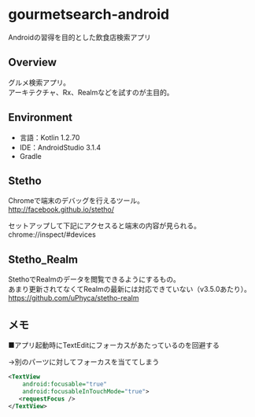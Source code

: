# gourmetsearch-android
Androidの習得を目的とした飲食店検索アプリ

## Overview
グルメ検索アプリ。  
アーキテクチャ、Rx、Realmなどを試すのが主目的。

## Environment
- 言語：Kotlin 1.2.70
- IDE：AndroidStudio 3.1.4
- Gradle

## Stetho
Chromeで端末のデバッグを行えるツール。  
http://facebook.github.io/stetho/

セットアップして下記にアクセスると端末の内容が見られる。  
chrome://inspect/#devices

## Stetho_Realm
StethoでRealmのデータを閲覧できるようにするもの。  
あまり更新されてなくてRealmの最新には対応できていない（v3.5.0あたり）。  
https://github.com/uPhyca/stetho-realm

## メモ

■アプリ起動時にTextEditにフォーカスがあたっているのを回避する

→別のパーツに対してフォーカスを当ててしまう

```xml
<TextView
    android:focusable="true"
    android:focusableInTouchMode="true">
   <requestFocus /> 
</TextView>
```

